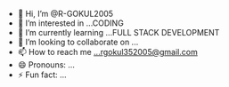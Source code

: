 - 👋 Hi, I’m @R-GOKUL2005
- 👀 I’m interested in ...CODING
- 🌱 I’m currently learning ...FULL STACK DEVELOPMENT
- 💞️ I’m looking to collaborate on ...
- 📫 How to reach me ...rgokul352005@gmail.com
- 😄 Pronouns: ...
- ⚡ Fun fact: ...

<!---
R-GOKUL2005/R-GOKUL2005 is a ✨ special ✨ repository because its `README.md` (this file) appears on your GitHub profile.
You can click the Preview link to take a look at your changes.
--->
